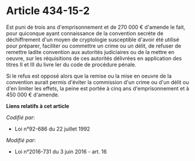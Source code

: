 # Article 434-15-2

Est puni de trois ans d'emprisonnement et de  270 000 €  d'amende le fait, pour quiconque ayant connaissance de la convention
secrète de déchiffrement d'un moyen de cryptologie susceptible d'avoir été utilisé pour préparer, faciliter ou commettre un
crime ou un délit, de refuser de remettre ladite convention aux autorités judiciaires ou de la mettre en oeuvre, sur les
réquisitions de ces autorités délivrées en application des titres II et III du livre Ier du code de procédure pénale.

Si le refus est opposé alors que la remise ou la mise en oeuvre de la convention aurait permis d'éviter la commission d'un
crime ou d'un délit ou d'en limiter les effets, la peine est portée à cinq ans d'emprisonnement et à 450 000 € d'amende.

**Liens relatifs à cet article**

_Codifié par_:

  - Loi n°92-686 du 22 juillet 1992

_Modifié par_:

  - Loi n°2016-731 du 3 juin 2016 - art. 16
